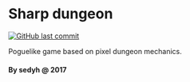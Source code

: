 # Sharp dungeon 
[![GitHub last commit](https://img.shields.io/github/last-commit/google/skia.svg)](https://github.com/sedyh/sharp-dungeon)

Poguelike game based on pixel dungeon mechanics.
 
#### By sedyh @ 2017
